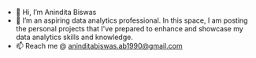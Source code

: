 - 👋 Hi, I’m Anindita Biswas
- 👀 I’m an aspiring data analytics professional. In this space, I am posting the personal projects that I've prepared to enhance and showcase my data analytics skills and knowledge.
- 📫 Reach me @ aninditabiswas.ab1990@gmail.com

<!---
Ani-DA/Ani-DA is a ✨ special ✨ repository because its `README.md` (this file) appears on your GitHub profile.
You can click the Preview link to take a look at your changes.
--->
